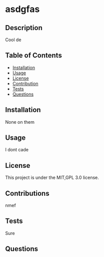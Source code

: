 # asdgfas

## Description
Cool de

## Table of Contents
- [Installation](#installation)
- [Usage](#Usage)
- [License](#License)
- [Contribution](#Contributions)
- [Tests](#Tests)
- [Questions](#Questions)

## Installation
None on them

## Usage
I dont cade

## License
This project is under the MIT,GPL 3.0 license.

## Contributions
nmef

## Tests
Sure

## Questions

